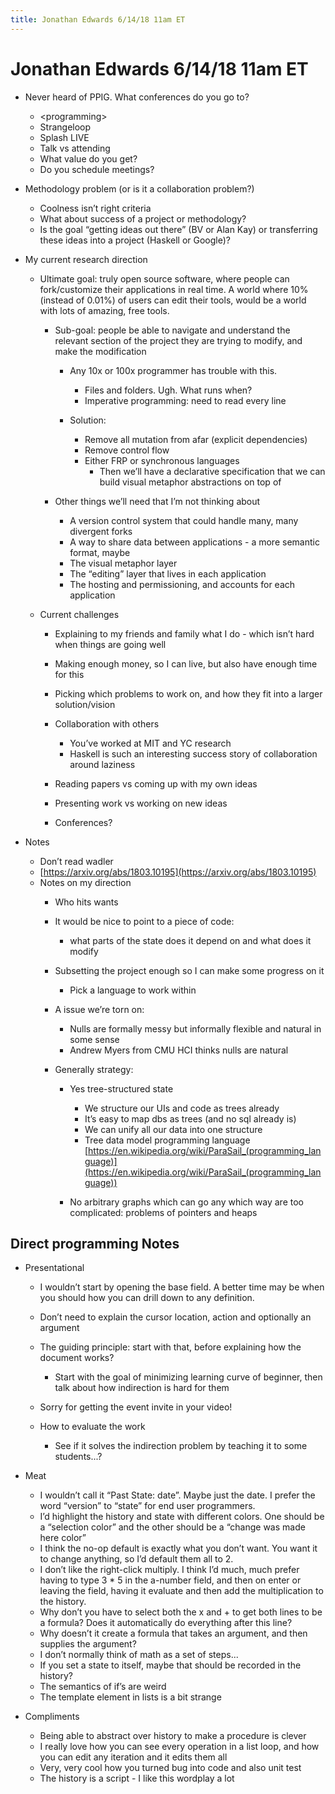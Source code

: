 ```yaml
---
title: Jonathan Edwards 6/14/18 11am ET
---
```


# Jonathan Edwards 6/14/18 11am ET

- Never heard of PPIG. What conferences do you go to? 
    - &lt;programming&gt; 
    - Strangeloop 
    - Splash LIVE 
    - Talk vs attending 
    - What value do you get? 
    - Do you schedule meetings? 

- Methodology problem (or is it a collaboration problem?) 
    - Coolness isn’t right criteria 
    - What about success of a project or methodology? 
    - Is the goal “getting ideas out there” (BV or Alan Kay) or transferring these ideas into a project (Haskell or Google)? 

- My current research direction 
    - Ultimate goal: truly open source software, where people can fork/customize their applications in real time. A world where 10% (instead of 0.01%) of users can edit their tools, would be a world with lots of amazing, free tools. 
        - Sub-goal: people be able to navigate and understand the relevant section of the project they are trying to modify, and make the modification 
            - Any 10x or 100x programmer has trouble with this.  
                - Files and folders. Ugh. What runs when? 
                - Imperative programming: need to read every line 

            - Solution:  
                - Remove all mutation from afar (explicit dependencies) 
                - Remove control flow 
                - Either FRP or synchronous languages 
                    - Then we’ll have a declarative specification that we can build visual metaphor abstractions on top of 

        - Other things we’ll need that I’m not thinking about 
            - A version control system that could handle many, many divergent forks 
            - A way to share data between applications - a more semantic format, maybe 
            - The visual metaphor layer 
            - The “editing” layer that lives in each application 
            - The hosting and permissioning, and accounts for each application 

    - Current challenges 
        - Explaining to my friends and family what I do - which isn’t hard when things are going well 
        - Making enough money, so I can live, but also have enough time for this 
        - Picking which problems to work on, and how they fit into a larger solution/vision 
        - Collaboration with others 
            - You’ve worked at MIT and YC research 
            - Haskell is such an interesting success story of collaboration around laziness 

        - Reading papers vs coming up with my own ideas 
        - Presenting work vs working on new ideas 
        - Conferences? 

- Notes 
    - Don’t read wadler 
    - [https://arxiv.org/abs/1803.10195](https://arxiv.org/abs/1803.10195) 
    - Notes on my direction 
        - Who hits wants 
        - It would be nice to point to a piece of code:  
            - what parts of the state does it depend on and what does it modify 

        - Subsetting the project enough so I can make some progress on it 
            - Pick a language to work within 

        - A issue we’re torn on:  
            - Nulls are formally messy but informally flexible and natural in some sense 
            - Andrew Myers from CMU HCI thinks nulls are natural 

        - Generally strategy: 
            - Yes tree-structured state 
                - We structure our UIs and code as trees already 
                - It’s easy to map dbs as trees (and no sql already is) 
                - We can unify all our data into one structure 
                - Tree data model programming language [https://en.wikipedia.org/wiki/ParaSail_(programming_language)](https://en.wikipedia.org/wiki/ParaSail_(programming_language)) 

            - No arbitrary graphs which can go any which way are too complicated: problems of pointers and heaps 


## Direct programming Notes

- Presentational 
    - I wouldn’t start by opening the base field. A better time may be when you should how you can drill down to any definition. 
    - Don’t need to explain the cursor location, action and optionally an argument 
    - The guiding principle: start with that, before explaining how the document works? 
        - Start with the goal of minimizing learning curve of beginner, then talk about how indirection is hard for them 

    - Sorry for getting the event invite in your video! 
    - How to evaluate the work 
        - See if it solves the indirection problem by teaching it to some students...? 

- Meat 
    - I wouldn’t call it “Past State: date”. Maybe just the date. I prefer the word “version” to “state” for end user programmers. 
    - I’d highlight the history and state with different colors. One should be a “selection color” and the other should be a “change was made here color” 
    - I think the no-op default is exactly what you don’t want. You want it to change anything, so I’d default them all to 2. 
    - I don’t like the right-click multiply. I think I’d much, much prefer having to type 3 * 5 in the a-number field, and then on enter or leaving the field, having it evaluate and then add the multiplication to the history. 
    - Why don’t you have to select both the x and + to get both lines to be a formula? Does it automatically do everything after this line? 
    - Why doesn’t it create a formula that takes an argument, and then supplies the argument? 
    - I don’t normally think of math as a set of steps... 
    - If you set a state to itself, maybe that should be recorded in the history? 
    - The semantics of if’s are weird 
    - The template element in lists is a bit strange 

- Compliments 
    - Being able to abstract over history to make a procedure is clever 
    - I really love how you can see every operation in a list loop, and how you can edit any iteration and it edits them all 
    - Very, very cool how you turned bug into code and also unit test 
    - The history is a script - I like this wordplay a lot

<script>

(function(i,s,o,g,r,a,m){i['GoogleAnalyticsObject']=r;i[r]=i[r]||function(){
(i[r].q=i[r].q||[]).push(arguments)},i[r].l=1*new Date();a=s.createElement(o),
m=s.getElementsByTagName(o)[0];a.async=1;a.src=g;m.parentNode.insertBefore(a,m)
})(window,document,'script','https://www.google-analytics.com/analytics.js','ga');

ga('create', 'UA-103157758-1', 'auto');
ga('send', 'pageview');

</script>
<script repoPath="stevekrouse/futureofcoding.org" type="text/javascript" src="/unbreakable-links/index.js"></script>